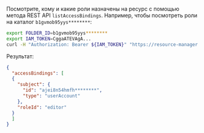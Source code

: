 Посмотрите, кому и какие роли назначены на ресурс с помощью метода REST API `listAccessBindings`. Например, чтобы посмотреть роли на каталог `b1gvmob95yys********`:

```bash
export FOLDER_ID=b1gvmob95yys********
export IAM_TOKEN=CggaATEVAgA...
curl -H "Authorization: Bearer ${IAM_TOKEN}" "https://resource-manager.{{ api-host }}/resource-manager/v1/folders/${FOLDER_ID}:listAccessBindings"
```

Результат:

```json
{
  "accessBindings": [
  {
    "subject": {
      "id": "ajei8n54hmfh********",
      "type": "userAccount"
    },
    "roleId": "editor"
  }
  ]
}
```
